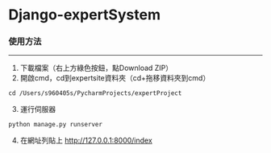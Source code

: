 # Django-expertSystem

### 使用方法
------------
1. 下載檔案（右上方綠色按鈕，點Download ZIP）
2. 開啟cmd，cd到expertsite資料夾（cd+拖移資料夾到cmd）
<pre><code>cd /Users/s960405s/PycharmProjects/expertProject
</code></pre>
3. 運行伺服器
<pre><code>python manage.py runserver
</code></pre>
4. 在網址列貼上 http://127.0.0.1:8000/index

